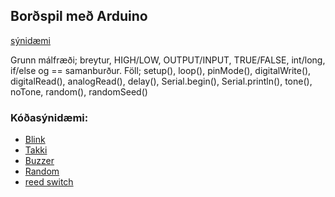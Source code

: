 ## Borðspil með Arduino
[sýnidæmi](https://github.com/Chicken405/Skyrsla?tab=readme-ov-file)
<!--
- [donkeykong](https://github.com/NidaleNieve/donkeykong/blob/main/README.md) 
-->

Grunn málfræði; breytur, HIGH/LOW, OUTPUT/INPUT, TRUE/FALSE, int/long, if/else og == samanburður. Föll; setup(), loop(), pinMode(), digitalWrite(), digitalRead(), analogRead(), delay(), Serial.begin(), Serial.println(), tone(), noTone, random(), randomSeed()

### Kóðasýnidæmi:
- [Blink](https://learn.adafruit.com/adafruit-arduino-lesson-2-leds/blinking-the-led)
- [Takki](https://docs.arduino.cc/tutorials/generic/digital-input-pullup)
- [Buzzer](https://www.circuitbasics.com/how-to-use-active-and-passive-buzzers-on-the-arduino/#:~:text=Passive%20buzzers%20need%20a%20square,(pin%2C%20frequency%2C%20duration)%3B)
- [Random](https://reference.arduino.cc/reference/en/language/functions/random-numbers/random/)
- [reed switch](https://lastminuteengineers.com/reed-switch-arduino-tutorial/?utm_content=cmp-true)
  
<!--
- [touchpad úr álpappír](https://medium.com/@paramaggarwal/a-touchpad-using-plastic-and-aluminum-foil-88042f2346)
- How to Make a Board Game Circuit Tile! https://www.youtube.com/watch?v=HM61WVwi6Mg
- https://www.youtube.com/watch?v=5_JgvaB3esg&ab_channel=QVisible
- [Þrýstiplata úr álpappír](https://www.instructables.com/Use-a-DIY-Pressure-Plate-Switch-to-Automate-Your-H/)
- [Boardgame geek](https://boardgamegeek.com/boardgamecategory/1072/electronic)
- [retro electronic board games](https://www.oobject.com/category/retro-electronic-board-games/)
- [Hackster boardgames](https://www.hackster.io/search?q=board%20games&i=projects)
- [DIY board games to handheld video game consoles](https://www.hackster.io/news/take-a-look-at-some-of-the-best-diy-gaming-projects-from-around-the-community-4596332d1c72)
- [Pyramids secret](https://projecthub.arduino.cc/marcelomaximiano/fac9edcd-e76f-40c8-a4a4-c867072599c4)
- [Would you rather](https://www.instructables.com/How-To-Make-A-Board-Game-Using-Arduino/)
- Match;  [1](https://www.youtube.com/watch?v=z8wadyaIsy0), [2](https://www.youtube.com/watch?v=OwhoSbvQ1yc&ab_channel=Kutuhal-SundayScienceSchool)
- [Operation](https://youtu.be/4RF9nLUDt0Q?t=41)
- [Probability pathways](https://makecode.adafruit.com/courses/maker/projects/board-games)
-->
